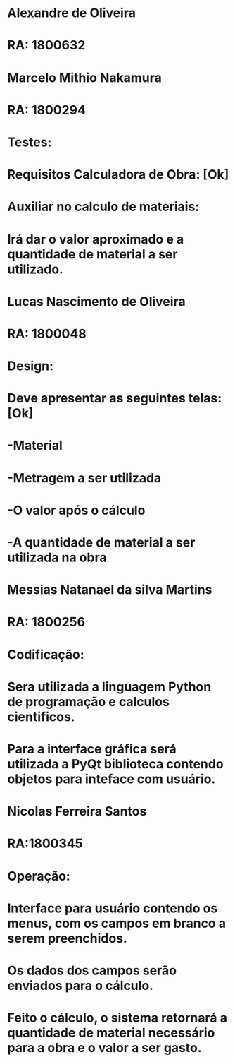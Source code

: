 

# Alexandre de Oliveira
# RA: 1800632


# Marcelo Mithio Nakamura
# RA: 1800294
# Testes:


# Requisitos Calculadora de Obra: [Ok]
# Auxiliar no calculo de materiais:
# Irá dar o valor aproximado e a quantidade de material a ser utilizado.



# Lucas Nascimento de Oliveira
# RA: 1800048
# Design:
# Deve apresentar as seguintes telas: [Ok]
# -Material 
# -Metragem a ser utilizada
# -O valor após o cálculo
# -A quantidade de material a ser utilizada na obra



# Messias Natanael da silva Martins 
# RA: 1800256
# Codificação:
# Sera utilizada a linguagem Python de programação e calculos cientificos.
# Para a interface gráfica será utilizada a PyQt biblioteca contendo objetos para inteface com usuário.

# Nicolas Ferreira Santos
# RA:1800345
# Operação:
# Interface para usuário contendo os menus, com os campos em branco a serem preenchidos.
# Os dados dos campos serão enviados para o cálculo.
# Feito o cálculo, o sistema retornará a quantidade de material necessário para a obra e o valor a ser gasto.
